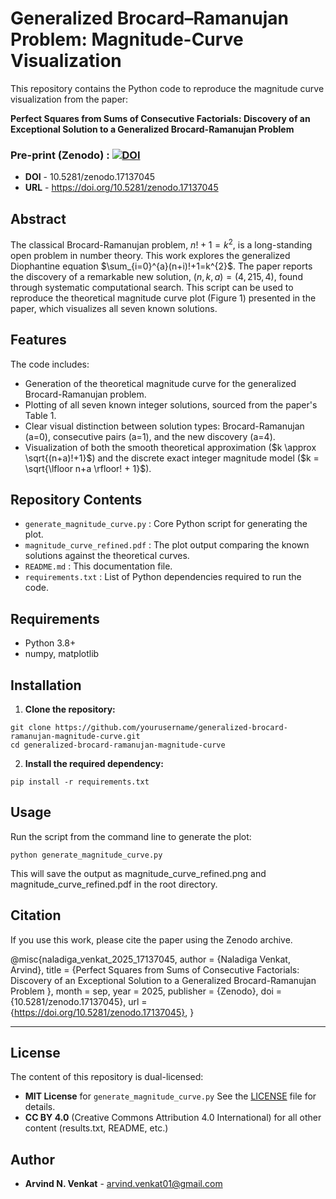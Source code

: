 # Generalized Brocard–Ramanujan Problem: Magnitude-Curve Visualization

This repository contains the Python code to reproduce the magnitude curve visualization from the paper:

**Perfect Squares from Sums of Consecutive Factorials: Discovery of an Exceptional Solution to a Generalized Brocard-Ramanujan Problem**

### Pre-print (Zenodo) : [![DOI](https://zenodo.org/badge/DOI/10.5281/zenodo.17137045.svg)](https://doi.org/10.5281/zenodo.17137045)
* **DOI** - 10.5281/zenodo.17137045
* **URL** - https://doi.org/10.5281/zenodo.17137045

## Abstract
The classical Brocard-Ramanujan problem, $n!+1=k^{2}$, is a long-standing open problem in number theory. This work explores the generalized Diophantine equation $\sum_{i=0}^{a}(n+i)!+1=k^{2}$. The paper reports the discovery of a remarkable new solution, $(n,k,a)=(4,215,4)$, found through systematic computational search. This script can be used to reproduce the theoretical magnitude curve plot (Figure 1) presented in the paper, which visualizes all seven known solutions.

## Features
The code includes:
- Generation of the theoretical magnitude curve for the generalized Brocard-Ramanujan problem.
- Plotting of all seven known integer solutions, sourced from the paper's Table 1.
- Clear visual distinction between solution types: Brocard-Ramanujan (a=0), consecutive pairs (a=1), and the new discovery (a=4).
- Visualization of both the smooth theoretical approximation ($k \approx \sqrt{(n+a)!+1}$) and the discrete exact integer magnitude model ($k = \sqrt{\lfloor n+a \rfloor! + 1}$).

## Repository Contents
- `generate_magnitude_curve.py` : Core Python script for generating the plot.
- `magnitude_curve_refined.pdf` : The plot output comparing the known solutions against the theoretical curves.
- `README.md` : This documentation file.
- `requirements.txt` : List of Python dependencies required to run the code.

## Requirements
- Python 3.8+
- numpy, matplotlib

## Installation

1.  **Clone the repository:**
```
git clone https://github.com/yourusername/generalized-brocard-ramanujan-magnitude-curve.git
cd generalized-brocard-ramanujan-magnitude-curve
```

2.  **Install the required dependency:**
```
pip install -r requirements.txt
```

## Usage
Run the script from the command line to generate the plot:
```
python generate_magnitude_curve.py
```
This will save the output as magnitude_curve_refined.png and magnitude_curve_refined.pdf in the root directory.

## Citation

If you use this work, please cite the paper using the Zenodo archive.

@misc{naladiga_venkat_2025_17137045,
  author       = {Naladiga Venkat, Arvind},
  title        = {Perfect Squares from Sums of Consecutive
                   Factorials: Discovery of an Exceptional Solution
                   to a Generalized Brocard-Ramanujan Problem
                  },
  month        = sep,
  year         = 2025,
  publisher    = {Zenodo},
  doi          = {10.5281/zenodo.17137045},
  url          = {https://doi.org/10.5281/zenodo.17137045},
}

---

## License

The content of this repository is dual-licensed:

- **MIT License** for `generate_magnitude_curve.py` See the [LICENSE](LICENSE) file for details.
- **CC BY 4.0** (Creative Commons Attribution 4.0 International) for all other content (results.txt, README, etc.)



## Author

- **Arvind N. Venkat** - [arvind.venkat01@gmail.com](mailto:arvind.venkat01@gmail.com)

